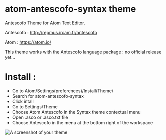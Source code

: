 # atom-antescofo-syntax theme

Antescofo Theme for Atom Text Editor.

Antescofo : http://repmus.ircam.fr/antescofo

Atom : https://atom.io/


This theme works with the Antescofo language package : no official release yet...

# Install : 

- Go to Atom/Settings(preferences)/Install/Theme/  
- Search for atom-antescofo-syntax
- Click intall
- Go to Settings/Theme
- Choose Atom Antescofo in the Syntax theme contextual menu
- Open .asco or .asco.txt file
- Choose Antescofo in the menu at the bottom right of the workspace

![A screenshot of your theme](https://f.cloud.github.com/assets/69169/2289498/4c3cb0ec-a009-11e3-8dbd-077ee11741e5.gif)
